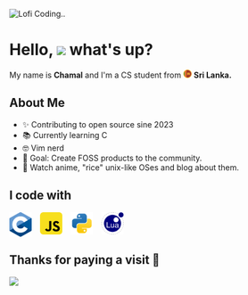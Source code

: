  ![Lofi Coding..](/assets/loficode.png)
 
 # Hello, <img src="https://emojis.slackmojis.com/emojis/images/1577305505/7373/hand_wave.gif?1577305505" width=40> what's up?

 My name is <b>Chamal</b> and I'm a CS student from <img src="assets/SLcircle.png" width=15> <b> Sri Lanka.</b>

###

## About Me

- ✨ Contributing to open source sine 2023
- 📚 Currently learning C
- 🤓 Vim nerd
- 🎯 Goal: Create FOSS products to the community.
 - 🎲 Watch anime, "rice" unix-like OSes and blog about them.

###

## I code with

<div style = "display: flex; gap: 15px">
    <a href="https://en.wikipedia.org/wiki/C_(programming_language)" target="_blank">
    <img align="left" title="JavaScript" alt="C" width="40px" src="./assets/C-svg.png" />
    </a>
    <a href="https://developer.mozilla.org/en-US/docs/Web/JavaScript" target="_blank">
    <img align="left" title="JavaScript" alt="JavaScript" width="40px" src="./assets/javascript-svgrepo-com.svg" />
    </a>
    <a href="https://www.python.org/" target="_blank">
    <img align="left" title="JavaScript" alt="Python3" width="40px" src="./assets/python-svgrepo-com.svg" />
    </a>
    <a href="https://www.lua.org/" target="_blank">
    <img align="left" title="JavaScript" alt="Lua" width="40px" src="./assets/lua-svgrepo-com.svg" />
    </a>
</div>

## Thanks for paying a visit 🧡

 <img src="https://media2.giphy.com/media/v1.Y2lkPTc5MGI3NjExaHdia3Boeml3c25hMjhvb3loajZtc3pyZnN4N2RvaWJkMmtkc3Y0aiZlcD12MV9pbnRlcm5hbF9naWZfYnlfaWQmY3Q9cw/bv8r3wRZK8dYk25U0y/giphy.webp"></img>